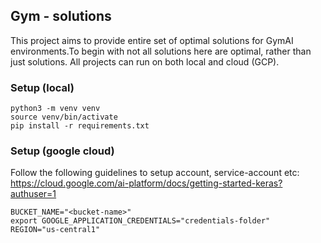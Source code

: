 ## Gym - solutions
This project aims to provide entire set of optimal solutions for GymAI environments.To begin with not all solutions here
are optimal, rather than just solutions.
All projects can run on both local and cloud (GCP).

### Setup (local)
```
python3 -m venv venv 
source venv/bin/activate
pip install -r requirements.txt
```

### Setup (google cloud)
Follow the following guidelines to setup account, service-account etc: https://cloud.google.com/ai-platform/docs/getting-started-keras?authuser=1

```
BUCKET_NAME="<bucket-name>"
export GOOGLE_APPLICATION_CREDENTIALS="credentials-folder"
REGION="us-central1"
```
